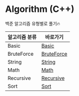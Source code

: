 # Algorithm (C++)

백준 알고리즘 유형별로 풀기🔥

|알고리즘 분류|바로가기|
|---|---|
|Basic|[Basic](https://github.com/ios-h/Algorithm_cpp/tree/main/Algorithm_cpp/Basic)|
|BruteForce|[BruteForce](https://github.com/ios-h/Algorithm_cpp/tree/main/Algorithm_cpp/BruteForce)|
|String|[String](https://github.com/ios-h/Algorithm_cpp/tree/main/Algorithm_cpp/String)|
|Math|[Math](https://github.com/ios-h/Algorithm_cpp/tree/main/Algorithm_cpp/Math)|
|Recursive|[Recursive](https://github.com/ios-h/Algorithm_cpp/tree/main/Algorithm_cpp/Recursive)|
|Sort|[Sort](https://github.com/ios-h/Algorithm_cpp/tree/main/Algorithm_cpp/Sort)|
